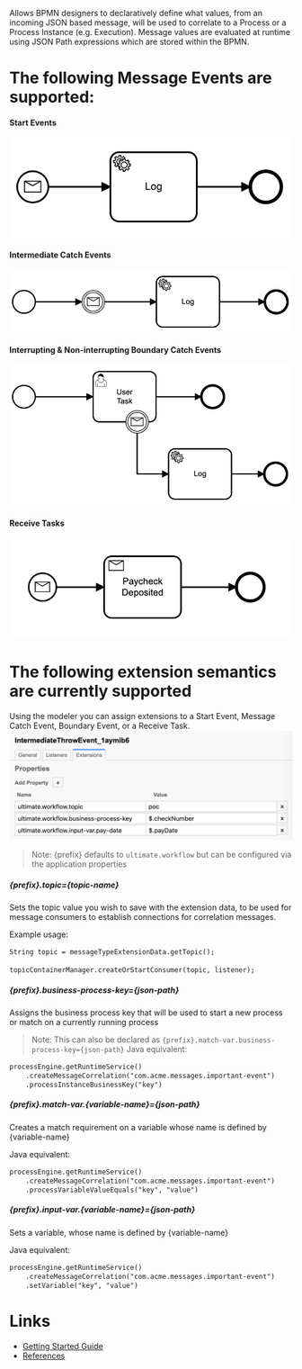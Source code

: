 Allows BPMN designers to declaratively define what values, from an incoming JSON based message, will be used to correlate to a Process or a Process Instance (e.g. Execution).  Message values are evaluated at runtime using JSON Path expressions which are stored within the BPMN.

The following Message Events are supported:
=====
#### Start Events
![Start Event Message](docs/images/start-message.png "Start Event Message")

#### Intermediate Catch Events
![Intermediate Catch Message](docs/images/intermediate-catch.png "Intermediate Catch Message")

#### Interrupting & Non-interrupting Boundary Catch Events
![Interupting Boundary Message](docs/images/interupting-boundary.png "Interupting Boundary Message")

#### Receive Tasks
![Receive Task](docs/images/receive-task.png "Receive Task")


The following extension semantics are currently supported
====== 
Using the modeler you can assign extensions to a 
Start Event, Message Catch Event, Boundary Event, or a Receive Task.
![Extension Sample](docs/images/extension-example.png "Extension Sample")
> Note: {prefix} defaults to `ultimate.workflow` but can be configured via the application properties

##### {prefix}.topic={topic-name}
Sets the topic value you wish to save with the extension data, 
to be used for message consumers to establish connections for correlation messages.

Example usage: 
```
String topic = messageTypeExtensionData.getTopic();

topicContainerManager.createOrStartConsumer(topic, listener);
```



##### {prefix}.business-process-key={json-path}
Assigns the business process key that will be used to start a new process or match on a currently running process
> Note: This can also be declared as `{prefix}.match-var.business-process-key={json-path}`
Java equivalent:
```
processEngine.getRuntimeService()
    .createMessageCorrelation("com.acme.messages.important-event")
    .processInstanceBusinessKey("key")
```

##### {prefix}.match-var.{variable-name}={json-path}
Creates a match requirement on a variable whose name is defined by {variable-name}

Java equivalent:
```
processEngine.getRuntimeService()
    .createMessageCorrelation("com.acme.messages.important-event")
    .processVariableValueEquals("key", "value")
```

##### {prefix}.input-var.{variable-name}={json-path}
Sets a variable, whose name is defined by {variable-name}

Java equivalent:
```
processEngine.getRuntimeService()
    .createMessageCorrelation("com.acme.messages.important-event")
    .setVariable("key", "value")
```


Links
=====
* [Getting Started Guide](docs/GET_STARTED.md)
* [References](docs/REFERENCES.md)
